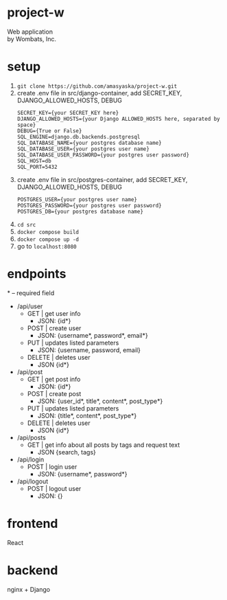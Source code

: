 # project-w
Web application \
by Wombats, Inc.
# setup
1. ```git clone https://github.com/amasyaska/project-w.git```
2. create .env file in src/django-container, add SECRET_KEY, DJANGO_ALLOWED_HOSTS, DEBUG
   ```
   SECRET_KEY={your SECRET_KEY here}
   DJANGO_ALLOWED_HOSTS={your Django ALLOWED_HOSTS here, separated by space}
   DEBUG={True or False}
   SQL_ENGINE=django.db.backends.postgresql
   SQL_DATABASE_NAME={your postgres database name}
   SQL_DATABASE_USER={your postgres user name}
   SQL_DATABASE_USER_PASSWORD={your postgres user password}
   SQL_HOST=db
   SQL_PORT=5432
   ```
3. create .env file in src/postgres-container, add SECRET_KEY, DJANGO_ALLOWED_HOSTS, DEBUG
   ```
   POSTGRES_USER={your postgres user name}
   POSTGRES_PASSWORD={your postgres user password}
   POSTGRES_DB={your postgres database name}
   ```
4. ```cd src```
5. ```docker compose build```
6. ```docker compose up -d```
7. go to ```localhost:8080```
# endpoints
\* – required field
- /api/user
   - GET | get user info
      - JSON: {id*}
   - POST | create user
     - JSON: {username*, password*, email*}
   - PUT | updates listed parameters
      - JSON: {username, password, email}
   - DELETE | deletes user
      - JSON {id*}
- /api/post
   - GET | get post info
      - JSON: {id*}
   - POST | create post
     - JSON: {user_id*, title*, content*, post_type*}
   - PUT | updates listed parameters
      - JSON: {title*, content*, post_type*}
   - DELETE | deletes user
      - JSON {id*}
- /api/posts
   - GET | get info about all posts by tags and request text
      - JSON {search, tags}
- /api/login
   - POST | login user
      - JSON: {username*, password*}
- /api/logout
   - POST | logout user
      - JSON: {}

# frontend
React
# backend
nginx + Django
